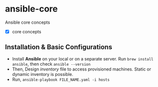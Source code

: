 # ansible-core

Ansible core concepts

- [x] core concepts


## Installation & Basic Configurations

- Install **Ansible** on your local or on a separate server. Run `brew install ansible`, then check `ansible --version`
- Then, Design _inventory_ file to access provisioned machines. Static or dynamic inventory is possible.
- Run, `ansible-playbook FILE_NAME.yaml -i hosts`

